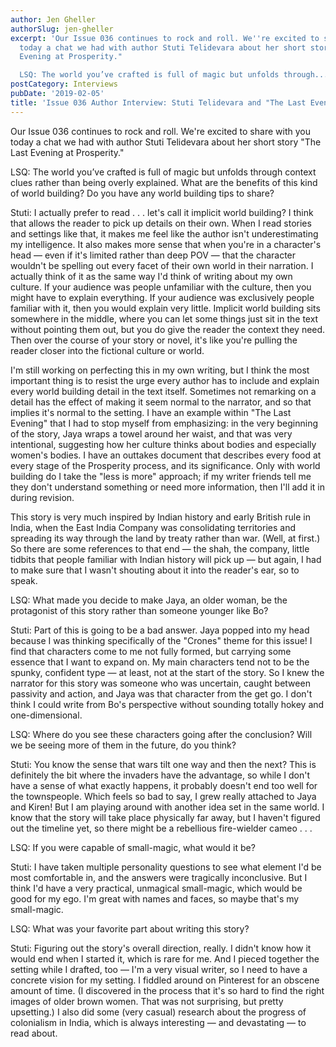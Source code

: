 ```yaml
---
author: Jen Gheller
authorSlug: jen-gheller
excerpt: 'Our Issue 036 continues to rock and roll. We''re excited to share with you
  today a chat we had with author Stuti Telidevara about her short story "The Last
  Evening at Prosperity."

  LSQ: The world you’ve crafted is full of magic but unfolds through...'
postCategory: Interviews
pubDate: '2019-02-05'
title: 'Issue 036 Author Interview: Stuti Telidevara and "The Last Evening at Prosperity"'
---
```

Our Issue 036 continues to rock and roll. We're excited to share with you today a chat we had with author Stuti Telidevara about her short story "The Last Evening at Prosperity."

LSQ: The world you’ve crafted is full of magic but unfolds through context clues rather than being overly explained. What are the benefits of this kind of world building? Do you have any world building tips to share?

Stuti: I actually prefer to read . . . let's call it implicit world building? I think that allows the reader to pick up details on their own. When I read stories and settings like that, it makes me feel like the author isn't underestimating my intelligence. It also makes more sense that when you're in a character's head — even if it's limited rather than deep POV — that the character wouldn't be spelling out every facet of their own world in their narration. I actually think of it as the same way I'd think of writing about my own culture. If your audience was people unfamiliar with the culture, then you might have to explain everything. If your audience was exclusively people familiar with it, then you would explain very little. Implicit world building sits somewhere in the middle, where you can let some things just sit in the text without pointing them out, but you do give the reader the context they need. Then over the course of your story or novel, it's like you're pulling the reader closer into the fictional culture or world.

I'm still working on perfecting this in my own writing, but I think the most important thing is to resist the urge every author has to include and explain every world building detail in the text itself. Sometimes not remarking on a detail has the effect of making it seem normal to the narrator, and so that implies it's normal to the setting. I have an example within "The Last Evening" that I had to stop myself from emphasizing: in the very beginning of the story, Jaya wraps a towel around her waist, and that was very intentional, suggesting how her culture thinks about bodies and especially women's bodies. I have an outtakes document that describes every food at every stage of the Prosperity process, and its significance. Only with world building do I take the "less is more" approach; if my writer friends tell me they don't understand something or need more information, then I'll add it in during revision.

This story is very much inspired by Indian history and early British rule in India, when the East India Company was consolidating territories and spreading its way through the land by treaty rather than war. (Well, at first.) So there are some references to that end — the shah, the company, little tidbits that people familiar with Indian history will pick up — but again, I had to make sure that I wasn't shouting about it into the reader's ear, so to speak.

LSQ: What made you decide to make Jaya, an older woman, be the protagonist of this story rather than someone younger like Bo?

Stuti: Part of this is going to be a bad answer. Jaya popped into my head because I was thinking specifically of the "Crones" theme for this issue! I find that characters come to me not fully formed, but carrying some essence that I want to expand on. My main characters tend not to be the spunky, confident type — at least, not at the start of the story. So I knew the narrator for this story was someone who was uncertain, caught between passivity and action, and Jaya was that character from the get go. I don't think I could write from Bo's perspective without sounding totally hokey and one-dimensional.

LSQ: Where do you see these characters going after the conclusion? Will we be seeing more of them in the future, do you think?

Stuti: You know the sense that wars tilt one way and then the next? This is definitely the bit where the invaders have the advantage, so while I don't have a sense of what exactly happens, it probably doesn't end too well for the townspeople. Which feels so bad to say, I grew really attached to Jaya and Kiren! But I am playing around with another idea set in the same world. I know that the story will take place physically far away, but I haven't figured out the timeline yet, so there might be a rebellious fire-wielder cameo . . .

LSQ: If you were capable of small-magic, what would it be?

Stuti: I have taken multiple personality questions to see what element I'd be most comfortable in, and the answers were tragically inconclusive. But I think I'd have a very practical, unmagical small-magic, which would be good for my ego. I'm great with names and faces, so maybe that's my small-magic.

LSQ: What was your favorite part about writing this story?

Stuti: Figuring out the story's overall direction, really. I didn't know how it would end when I started it, which is rare for me. And I pieced together the setting while I drafted, too — I'm a very visual writer, so I need to have a concrete vision for my setting. I fiddled around on Pinterest for an obscene amount of time. (I discovered in the process that it's so hard to find the right images of older brown women. That was not surprising, but pretty upsetting.) I also did some (very casual) research about the progress of colonialism in India, which is always interesting — and devastating — to read about.